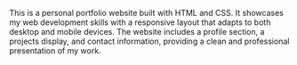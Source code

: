 This is a personal portfolio website built with HTML and CSS. It showcases my web development skills with a responsive layout that adapts to both desktop and mobile devices. The website includes a profile section, a projects display, and contact information, providing a clean and professional presentation of my work.
